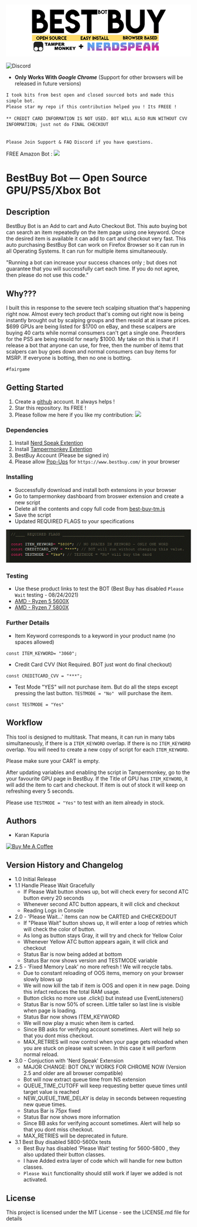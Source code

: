 <img src="resources/new_logo.gif">

![Discord](https://img.shields.io/discord/863863008329596968?color=%237289da%20&label=FOR%20SUPPORT%20AND%20FAQs%20%20%7C%20JOIN%20DISCORD&style=for-the-badge)
<br>
* **Only Works With _Google Chrome_** (Support for other browsers will be released in future versions)

```
I took bits from best open and closed sourced bots and made this simple bot.
Please star my repo if this contribution helped you ! Its FREEE !

** CREDIT CARD INFORMATION IS NOT USED. BOT WILL ALSO RUN WITHOUT CVV INFORMATION; just not do FINAL CHECKOUT


Please Join Support & FAQ Discord if you have questions.

```
FREE Amazon Bot : [<img src="https://raw.githubusercontent.com/kkapuria3/FREE-Amazon-BUY-Bot/main/resources/new_logo1.gif" width="350"/>](https://github.com/kkapuria3/FREE-Amazon-BUY-Bot#readme)

# BestBuy Bot — Open Source GPU/PS5/Xbox Bot

## Description

BestBuy Bot is an Add to cart and Auto Checkout Bot. This auto buying bot can search an item repeatedly on the item page using one keyword. Once the desired item is available it can add to cart and checkout very fast. This auto purchasing BestBuy Bot can work on Firefox Browser so it can run in all Operating Systems. It can run for multiple items simultaneously.

"Running a bot can increase your success chances only ; but does not guarantee that you will successfully cart each time. If you do not agree, then please do not use this code."

## Why???

I built this in response to the severe tech scalping situation that's happening right now. Almost every tech product that's coming out right now is being instantly brought out by scalping groups and then resold at at insane prices. $699 GPUs are being listed for $1700 on eBay, and these scalpers are buying 40 carts while normal consumers can't get a single one. Preorders for the PS5 are being resold for nearly $1000. My take on this is that if I release a bot that anyone can use, for free, then the number of items that scalpers can buy goes down and normal consumers can buy items for MSRP. If everyone is botting, then no one is botting.


```
#fairgame
```

## Getting Started

1. Create a [github](https://github.com/login?return_to=%2Fkkapuria3) account. It always helps !
2. Star this repository. Its FREE !
3. Please follow me here if you like my contribution: [<img src="https://p.kindpng.com/picc/s/726-7262336_deadpool-logo-pixel-art-hd-png-download.png" width="25"/>](https://github.com/kkapuria3)

### Dependencies

1. Install [Nerd Speak Extention](https://nerdspeak.net/tech/nerdspeak-stock-helper-extension/)
2. Install [Tampermonkey Extention](https://www.tampermonkey.net/)
3. BestBuy Account (Please be signed in) 
4. Please allow [Pop-Ups](https://www.isc.upenn.edu/how-to/configuring-your-web-browser-allow-pop-windows) for ```https://www.bestbuy.com/``` in your browser


### Installing

* Successfully download and install both extensions in your browser
* Go to tampermonkey dashboard from broswer extension and create a new script
* Delete all the contents and copy full code from [best-buy-tm.js](https://raw.githubusercontent.com/kkapuria3/BestBuy-GPU-Bot/main/best-buy-tm.js)
* Save the script
* Updated REQUIRED FLAGS to your specifications

<img src="resources/flags.gif">


### Testing

* Use these product links to test the BOT (Best Buy has disabled `Please Wait` testing - 08/24/2021)
* [AMD - Ryzen 5 5600X](https://www.bestbuy.com/site/amd-ryzen-5-5600x-4th-gen-6-core-12-threads-unlocked-desktop-processor-with-wraith-stealth-cooler/6438943.p?skuId=6438943)
* [AMD - Ryzen 7 5800X](https://www.bestbuy.com/site/amd-ryzen-7-5800x-4th-gen-8-core-16-threads-unlocked-desktop-processor-without-cooler/6439000.p?skuId=6439000)


### Further Details

* Item Keyword corresponds to a keyword in your product name (no spaces allowed)
```
const ITEM_KEYWORD= "3060";
```
* Credit Card CVV  (Not Required. BOT just wont do final checkout)
```
const CREDITCARD_CVV = "***";
```
* Test Mode "YES" will not purchase item. But do all the steps except pressing the last button. ```TESTMODE = "No" ``` will purchase the item.
```
const TESTMODE = "Yes"
``` 

## Workflow

This tool is designed to multitask. That means, it can run in many tabs simultaneously, if there is a ```ITEM_KEYWORD``` overlap.
If there is no ```ITEM_KEYWORD``` overlap. You will need to create a new copy of script for each ```ITEM_KEYWORD```.

Please make sure your CART is empty.

After updating variables and enabling the script in Tampermonkey, go to the your favourite GPU page in BestBuy.
If the Title of GPU has ```ITEM_KEYWORD```, it will add the item to cart and checkout. If item is out of stock it will keep on refreshing every 5 seconds.

Please use ```TESTMODE = "Yes"``` to test with an item already in stock.

## Authors

* Karan Kapuria

<a href="https://www.buymeacoffee.com/kapuriakaran" target="_blank"><img src="https://cdn.buymeacoffee.com/buttons/v2/default-yellow.png" alt="Buy Me A Coffee" style="height: 60px !important;width: 217px !important;" ></a>


## Version History and Changelog


* 1.0 Initial Release 
* 1.1 Handle Please Wait Gracefully
	* If Please Wait button shows up, bot will check every for second ATC button every 20 seconds
	* Whenever second ATC button appears, it will click and checkout
	* Reading Logs in Console
* 2.0 - 'Please Wait...' items can now be CARTED and CHECKEDOUT
 	* If "Please Wait" button shows up, it will enter a loop of retries which will check the color of button.
 	* As long as button stays Gray, it will try and check for Yellow Color
 	* Whenever Yellow ATC button appears again, it will click and checkout
 	* Status Bar is now being added at bottom
 	* Status Bar now shows version and TESTMODE variable	
* 2.5 - 'Fixed Memory Leak' no more refresh ! We will recycle tabs.
	* Due to constant reloading of OOS items, memory on your browser slowly blows up
	* We will now kill the tab if item is OOS and open it in new page. Doing this infact reduces the total RAM usage.
	* Button clicks no more use .click() but instead use EventListeners()
	* Status Bar is now 50% of screen.  Little taller so last line is visible when page is loading.
	* Status Bar now shows ITEM_KEYWORD
	* We will now play a music when item is carted.
	* Since BB asks for verifying account sometimes. Alert will help so that you dont miss checkout.
	* MAX_RETRIES will now control when your page gets reloaded when you are stuck on please wait screen. In this case it will perform normal reload.
* 3.0 -  Conjuction with 'Nerd Speak' Extension
  	* MAJOR CHANGE: BOT ONLY WORKS FOR CHROME NOW (Version 2.5 and older are all browser compatible)
  	* Bot will now extract queue time from NS extension
  	* QUEUE_TIME_CUTOFF will keep requesting better queue times until target value is reached
  	* NEW_QUEUE_TIME_DELAY is delay in seconds between requesting new queue times.
  	* Status Bar is 75px fixed
  	* Status Bar now shows more information
  	* Since BB asks for verifying account sometimes. Alert will help so that you dont miss checkout.
  	* MAX_RETRIES will be deprecated in future.	
* 3.1 Best Buy disabled 5800-5600x tests
	* Best Buy has disabled 'Please Wait' testing for 5600-5800 , they also updated their button classes.
	* I have Added extra layer of code which will handle for new button classes.
	* `Please Wait` functionality should still work if layer we added is not activated.

## License

This project is licensed under the MIT License - see the LICENSE.md file for details
